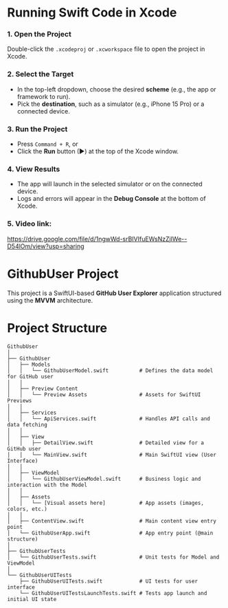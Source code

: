 # Running Swift Code in Xcode

### 1. Open the Project
Double-click the `.xcodeproj` or `.xcworkspace` file to open the project in Xcode.

### 2. Select the Target
- In the top-left dropdown, choose the desired **scheme** (e.g., the app or framework to run).
- Pick the **destination**, such as a simulator (e.g., iPhone 15 Pro) or a connected device.

### 3. Run the Project
- Press `Command + R`, or
- Click the **Run** button (▶) at the top of the Xcode window.

### 4. View Results
- The app will launch in the selected simulator or on the connected device.
- Logs and errors will appear in the **Debug Console** at the bottom of Xcode.

### 5. Video link:
https://drive.google.com/file/d/1ngwWd-srBIVIfuEWsNzZjIWe--D54lOm/view?usp=sharing

# GithubUser Project

This project is a SwiftUI-based **GitHub User Explorer** application structured using the **MVVM** architecture.

# Project Structure

```plaintext
GithubUser
│
├── GithubUser
│   ├── Models
│   │   └── GithubUserModel.swift          # Defines the data model for GitHub user
│   │
│   ├── Preview Content
│   │   └── Preview Assets                 # Assets for SwiftUI Previews
│   │
│   ├── Services
│   │   └── ApiServices.swift              # Handles API calls and data fetching
│   │
│   ├── View
│   │   ├── DetailView.swift               # Detailed view for a GitHub user
│   │   └── MainView.swift                 # Main SwiftUI view (User Interface)
│   │
│   ├── ViewModel
│   │   └── GithubUserViewModel.swift      # Business logic and interaction with the Model
│   │
│   ├── Assets
│   │   └── [Visual assets here]           # App assets (images, colors, etc.)
│   │
│   ├── ContentView.swift                  # Main content view entry point
│   └── GithubUserApp.swift                # App entry point (@main structure)
│
├── GithubUserTests
│   └── GithubUserTests.swift              # Unit tests for Model and ViewModel
│
└── GithubUserUITests
    ├── GithubUserUITests.swift            # UI tests for user interface
    └── GithubUserUITestsLaunchTests.swift # Tests app launch and initial UI state
